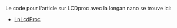 Le code pour l'article sur LCDproc avec la longan nano se trouve ici:
* [LnLcdProc](https://github.com/Martoni/LnLcdProc)
